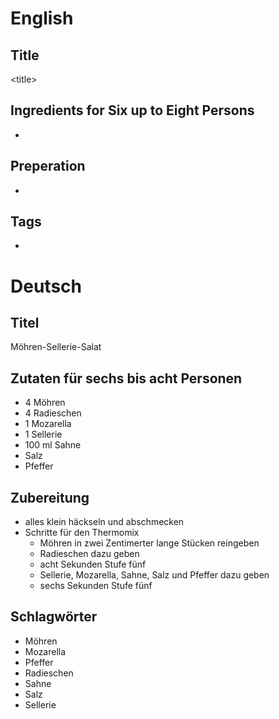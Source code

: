 # English

## Title

\<title\>

## Ingredients for Six up to Eight Persons

* <ingredients>

## Preperation

* <steps>

## Tags

* <tags>

# Deutsch

## Titel

Möhren-Sellerie-Salat

## Zutaten für sechs bis acht Personen

* 4 Möhren
* 4 Radieschen
* 1 Mozarella
* 1 Sellerie
* 100 ml Sahne
* Salz
* Pfeffer

## Zubereitung

* alles klein häckseln und abschmecken
* Schritte für den Thermomix
    * Möhren in zwei Zentimerter lange Stücken reingeben
    * Radieschen dazu geben
    * acht Sekunden Stufe fünf
    * Sellerie, Mozarella, Sahne, Salz und Pfeffer dazu geben
    * sechs Sekunden Stufe fünf

## Schlagwörter

* Möhren
* Mozarella
* Pfeffer
* Radieschen
* Sahne
* Salz
* Sellerie
